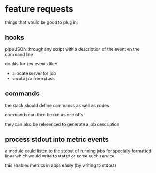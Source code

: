 # feature requests

things that would be good to plug in:

## hooks

pipe JSON through any script with a description of the event on the command line

do this for key events like:

 * allocate server for job
 * create job from stack

## commands

the stack should define commands as well as nodes

commands can then be run as one offs

they can also be referenced to generate a job description

## process stdout into metric events

a module could listen to the stdout of running jobs for specially formatted lines which would write to statsd or some such service

this enables metrics in apps easily (by writing to stdout)